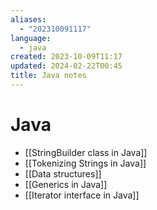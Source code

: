 ```yaml
---
aliases:
  - "202310091117"
language:
  - java
created: 2023-10-09T11:17
updated: 2024-02-22T00:45
title: Java notes
---
```

# Java
- [[StringBuilder class in Java]]
- [[Tokenizing Strings in Java]]
- [[Data structures]]
- [[Generics in Java]]
- [[Iterator interface in Java]]